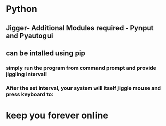 # Python

## Jigger- Additional Modules required - Pynput and Pyautogui
## can be intalled using pip

### simply run the program from command prompt and provide jiggling interval!

### After the set interval, your system will itself jiggle mouse and press keyboard to:
# keep you forever online
